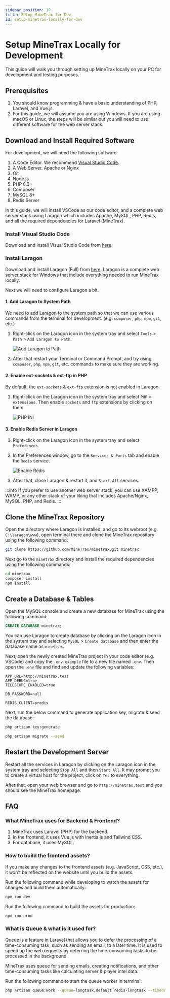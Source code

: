 ```yaml
---
sidebar_position: 10
title: Setup MineTrax for Dev
id: setup-minetrax-locally-for-dev
---
```


# Setup MineTrax Locally for Development

This guide will walk you through setting up MineTrax locally on your PC for development and testing purposes.


## Prerequisites

1. You should know programming & have a basic understanding of PHP, Laravel, and Vue.js.
2. For this guide, we will assume you are using Windows. If you are using macOS or Linux, the steps will be similar but you will need to use different software for the web server stack.


## Download and Install Required Software

For development, we will need the following software:

1. A Code Editor. We recommend [Visual Studio Code](https://code.visualstudio.com/download).
1. A Web Server. Apache or Nginx
1. Git
1. Node.js
1. PHP 8.3+
1. Composer
1. MySQL 8+
1. Redis Server

In this guide, we will install VSCode as our code editor, and a complete web server stack using Laragon which includes Apache, MySQL, PHP, Redis, and all the required dependencies for Laravel (MineTrax).

### Install Visual Studio Code

Download and install Visual Studio Code from [here](https://code.visualstudio.com/download).

### Install Laragon

Download and install Laragon (Full) from [here](https://laragon.org/download/). Laragon is a complete web server stack for Windows that include everything needed to run MineTrax locally.

Next we will need to configure Laragon a bit.

#### 1. Add Laragon to System Path

We need to add Laragon to the system path so that we can use various commands from the terminal for development. (e.g. `composer`, `php`, `npm`, `git`, etc.)

1. Right-click on the Laragon icon in the system tray and select `Tools` > `Path` > `Add Laragon to Path`.

    ![Add Laragon to Path](https://i.imgur.com/x1euaEU.png)

2. After that restart your Terminal or Command Prompt, and try using `composer`, `php`, `npm`, `git`, etc. commands to make sure they are working.

#### 2. Enable ext-sockets & ext-ftp in PHP

By default, the `ext-sockets` & `ext-ftp` extension is not enabled in Laragon.

1. Right-click on the Laragon icon in the system tray and select `PHP` > `extensions`. Then enable `sockets` and `ftp` extensions by clicking on them.

    ![PHP INI](https://i.imgur.com/KgWo8NW.png)

#### 3. Enable Redis Server in Laragon

1. Right-click on the Laragon icon in the system tray and select `Preferences`.
2. In the Preferences window, go to the `Services & Ports` tab and enable the `Redis` service.

    ![Enable Redis](https://i.imgur.com/MsWlHp0.png)
3. After that, close Laragon & restart it, and `Start All` services.

:::info
If you prefer to use another web server stack, you can use XAMPP, WAMP, or any other stack of your liking that includes Apache/Nginx, MySQL, PHP, and Redis.
:::


## Clone the MineTrax Repository

Open the directory where Laragon is installed, and go to its webroot (e.g. `C:\laragon\www`), open terminal there and clone the MineTrax repository using the following command:

```bash
git clone https://github.com/MineTrax/minetrax.git minetrax
```
Next go to the `minetrax` directory and install the required dependencies using the following commands:

```bash
cd minetrax
composer install
npm install
```

## Create a Database & Tables

Open the MySQL console  and create a new database for MineTrax using the following command:

```sql
CREATE DATABASE minetrax;
```

You can use Laragon to create database by clicking on the Laragon icon in the system tray and selecting `MySQL` > `Create database` and then enter the database name as `minetrax`.

Next, open the newly created MineTrax project in your code editor (e.g. VSCode) and copy the `.env.example` file to a new file named `.env`. Then open the `.env` file and find and update the following variables:

```env
APP_URL=http://minetrax.test
APP_DEBUG=true
TELESCOPE_ENABLED=true

DB_PASSWORD=null

REDIS_CLIENT=predis
```

Next, run the below command to generate application key, migrate & seed the database:

```bash
php artisan key:generate

php artisan migrate --seed
```

## Restart the Development Server

Restart all the services in Laragon by clicking on the Laragon icon in the system tray and selecting `Stop All` and then `Start All`.
It may prompt you to create a virtual host for the project, click on `Yes` to everything.

After that, open your web browser and go to `http://minetrax.test` and you should see the MineTrax homepage.


## FAQ

### What MineTrax uses for Backend & Frontend?

1. MineTrax uses Laravel (PHP) for the backend. 
1. In the frontend, it uses Vue.js with Inertia.js and Tailwind CSS.
1. For database, it uses MySQL.

### How to build the frontend assets?

If you make any changes to the frontend assets (e.g. JavaScript, CSS, etc.), it won't be reflected on the website until you build the assets.

Run the following command while developing to watch the assets for changes and build them automatically:

```bash
npm run dev
```

Run the following command to build the assets for production:

```bash
npm run prod
```

### What is Queue & what is it used for?

Queue is a feature in Laravel that allows you to defer the processing of a time-consuming task, such as sending an email, to a later time. It is used to speed up the web requests by deferring the time-consuming tasks to be processed in the background.

MineTrax uses queue for sending emails, creating notifications, and other time-consuming tasks like calculating server & player intel data.

Run the following command to start the queue worker in terminal:

```bash
php artisan queue:work --queue=longtask,default redis-longtask --timeout=0 --sleep=3 --tries=3
```
